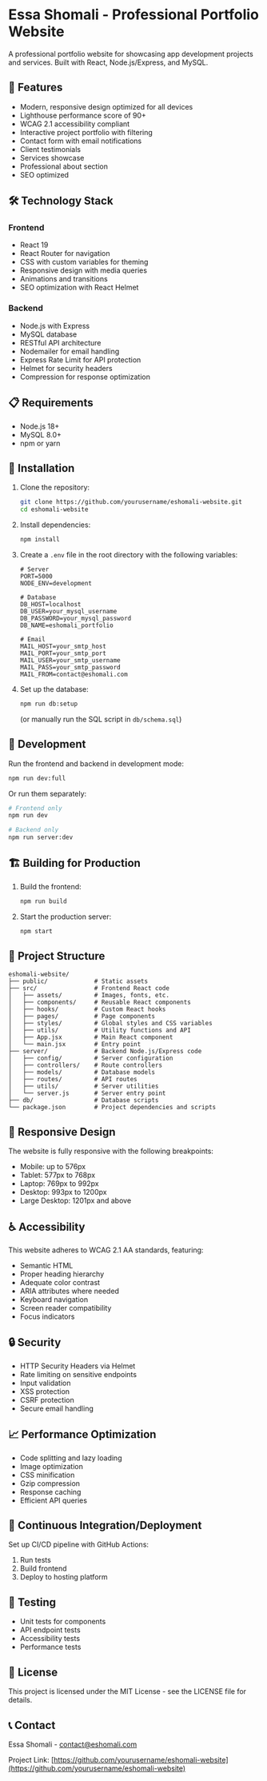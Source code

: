 # Essa Shomali - Professional Portfolio Website

A professional portfolio website for showcasing app development projects and services. Built with React, Node.js/Express, and MySQL.

## 🚀 Features

- Modern, responsive design optimized for all devices
- Lighthouse performance score of 90+
- WCAG 2.1 accessibility compliant
- Interactive project portfolio with filtering
- Contact form with email notifications
- Client testimonials
- Services showcase
- Professional about section
- SEO optimized

## 🛠️ Technology Stack

### Frontend
- React 19
- React Router for navigation
- CSS with custom variables for theming
- Responsive design with media queries
- Animations and transitions
- SEO optimization with React Helmet

### Backend
- Node.js with Express
- MySQL database
- RESTful API architecture
- Nodemailer for email handling
- Express Rate Limit for API protection
- Helmet for security headers
- Compression for response optimization

## 📋 Requirements

- Node.js 18+
- MySQL 8.0+
- npm or yarn

## 🔧 Installation

1. Clone the repository:
   ```bash
   git clone https://github.com/yourusername/eshomali-website.git
   cd eshomali-website
   ```

2. Install dependencies:
   ```bash
   npm install
   ```

3. Create a `.env` file in the root directory with the following variables:
   ```
   # Server
   PORT=5000
   NODE_ENV=development
   
   # Database
   DB_HOST=localhost
   DB_USER=your_mysql_username
   DB_PASSWORD=your_mysql_password
   DB_NAME=eshomali_portfolio
   
   # Email
   MAIL_HOST=your_smtp_host
   MAIL_PORT=your_smtp_port
   MAIL_USER=your_smtp_username
   MAIL_PASS=your_smtp_password
   MAIL_FROM=contact@eshomali.com
   ```

4. Set up the database:
   ```bash
   npm run db:setup
   ```
   (or manually run the SQL script in `db/schema.sql`)

## 🚀 Development

Run the frontend and backend in development mode:

```bash
npm run dev:full
```

Or run them separately:

```bash
# Frontend only
npm run dev

# Backend only
npm run server:dev
```

## 🏗️ Building for Production

1. Build the frontend:
   ```bash
   npm run build
   ```

2. Start the production server:
   ```bash
   npm start
   ```

## 📁 Project Structure

```
eshomali-website/
├── public/             # Static assets
├── src/                # Frontend React code
│   ├── assets/         # Images, fonts, etc.
│   ├── components/     # Reusable React components
│   ├── hooks/          # Custom React hooks
│   ├── pages/          # Page components
│   ├── styles/         # Global styles and CSS variables
│   ├── utils/          # Utility functions and API
│   ├── App.jsx         # Main React component
│   └── main.jsx        # Entry point
├── server/             # Backend Node.js/Express code
│   ├── config/         # Server configuration
│   ├── controllers/    # Route controllers
│   ├── models/         # Database models
│   ├── routes/         # API routes
│   ├── utils/          # Server utilities
│   └── server.js       # Server entry point
├── db/                 # Database scripts
└── package.json        # Project dependencies and scripts
```

## 📱 Responsive Design

The website is fully responsive with the following breakpoints:

- Mobile: up to 576px
- Tablet: 577px to 768px
- Laptop: 769px to 992px
- Desktop: 993px to 1200px
- Large Desktop: 1201px and above

## ♿ Accessibility

This website adheres to WCAG 2.1 AA standards, featuring:

- Semantic HTML
- Proper heading hierarchy
- Adequate color contrast
- ARIA attributes where needed
- Keyboard navigation
- Screen reader compatibility
- Focus indicators

## 🔒 Security

- HTTP Security Headers via Helmet
- Rate limiting on sensitive endpoints
- Input validation
- XSS protection
- CSRF protection
- Secure email handling

## 📈 Performance Optimization

- Code splitting and lazy loading
- Image optimization
- CSS minification
- Gzip compression
- Response caching
- Efficient API queries

## 🔄 Continuous Integration/Deployment

Set up CI/CD pipeline with GitHub Actions:

1. Run tests
2. Build frontend
3. Deploy to hosting platform

## 🧪 Testing

- Unit tests for components
- API endpoint tests
- Accessibility tests
- Performance tests

## 📃 License

This project is licensed under the MIT License - see the LICENSE file for details.

## 📞 Contact

Essa Shomali - contact@eshomali.com

Project Link: [https://github.com/yourusername/eshomali-website](https://github.com/yourusername/eshomali-website)